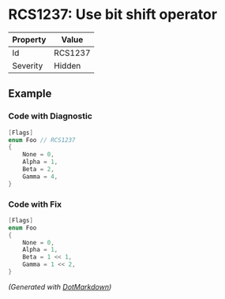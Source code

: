 # RCS1237: Use bit shift operator

| Property | Value   |
| -------- | ------- |
| Id       | RCS1237 |
| Severity | Hidden  |

## Example

### Code with Diagnostic

```csharp
[Flags]
enum Foo // RCS1237
{
    None = 0,
    Alpha = 1,
    Beta = 2,
    Gamma = 4,
}
```

### Code with Fix

```csharp
[Flags]
enum Foo
{
    None = 0,
    Alpha = 1,
    Beta = 1 << 1,
    Gamma = 1 << 2,
}
```


*\(Generated with [DotMarkdown](http://github.com/JosefPihrt/DotMarkdown)\)*